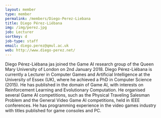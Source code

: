 ```yaml
---
layout: member
type: member
permalink: /members/Diego-Perez-Liebana
title: Diego Pérez-Liébana
img: /img/perez.jpg
job: Lecturer
sortkey: d
job-type: staff
email: diego.perez@qmul.ac.uk
web: http://www.diego-perez.net/
---
```


Diego Pérez-Liébana jas joined the Game AI research group of the Queen Mary University of London on 2nd January 2018. Diego Pérez-Liébana is currently a Lecturer in Computer Games and Artificial Intelligence at the University of Essex (UK), where he achieved a PhD in Computer Science (2015). He has published in the domain of Game AI, with interests on Reinforcement Learning and Evolutionary Computation. He organised several Game AI competitions, such as the Physical Traveling Salesman Problem and the General Video Game AI competitions, held in IEEE conferences. He has programming experience in the video games industry with titles published for game consoles and PC.